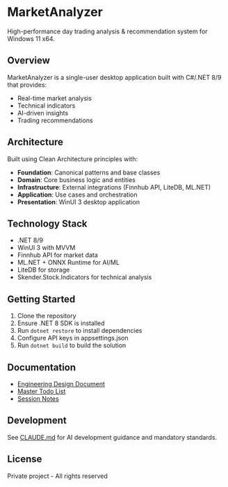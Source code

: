 # MarketAnalyzer

High-performance day trading analysis & recommendation system for Windows 11 x64.

## Overview

MarketAnalyzer is a single-user desktop application built with C#/.NET 8/9 that provides:
- Real-time market analysis
- Technical indicators
- AI-driven insights
- Trading recommendations

## Architecture

Built using Clean Architecture principles with:
- **Foundation**: Canonical patterns and base classes
- **Domain**: Core business logic and entities
- **Infrastructure**: External integrations (Finnhub API, LiteDB, ML.NET)
- **Application**: Use cases and orchestration
- **Presentation**: WinUI 3 desktop application

## Technology Stack

- .NET 8/9
- WinUI 3 with MVVM
- Finnhub API for market data
- ML.NET + ONNX Runtime for AI/ML
- LiteDB for storage
- Skender.Stock.Indicators for technical analysis

## Getting Started

1. Clone the repository
2. Ensure .NET 8 SDK is installed
3. Run `dotnet restore` to install dependencies
4. Configure API keys in appsettings.json
5. Run `dotnet build` to build the solution

## Documentation

- [Engineering Design Document](../MainDocs/After_Pivot/EDD_MarketAnalyzer_Engineering_Design_Document_2025-07-07.md)
- [Master Todo List](../MainDocs/After_Pivot/MasterTodoList_MarketAnalyzer_2025-07-07.md)
- [Session Notes](SESSION_NOTES.md)

## Development

See [CLAUDE.md](CLAUDE.md) for AI development guidance and mandatory standards.

## License

Private project - All rights reserved